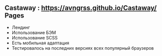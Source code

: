 ## Castaway : https://avngrss.github.io/Castaway/ Pages
- Лендинг
- Использование БЭМ
- Использование SCSS
- Есть мобильная адаптация
- Тестировалось на последних версиях всех популярный браузеров
